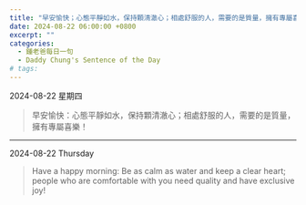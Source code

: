 ```yaml
---
title: "早安愉快；心態平靜如水，保持顆清澈心；相處舒服的人，需要的是質量，擁有專屬喜樂！ <br> Have a happy morning: Be as calm as water and keep a clear heart; people who are comfortable with you need quality and have exclusive joy!"
date: 2024-08-22 06:00:00 +0800
excerpt: ""
categories:
  - 鍾老爸每日一句
  - Daddy Chung's Sentence of the Day
# tags:
---
```


2024-08-22 星期四

> 早安愉快：心態平靜如水，保持顆清澈心；相處舒服的人，需要的是質量，擁有專屬喜樂！

---

2024-08-22 Thursday

> Have a happy morning: Be as calm as water and keep a clear heart; people who are comfortable with you need quality and have exclusive joy!
